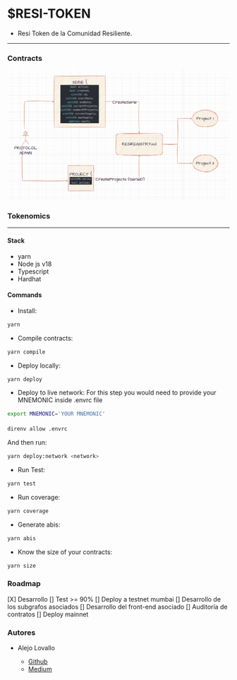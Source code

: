 # $RESI-TOKEN

- Resi Token de la Comunidad Resiliente.

---

### Contracts

![ResiRegistry-one](./docs/imgs/RegistryOne.png)

### Tokenomics

---

#### Stack

- yarn
- Node js v18
- Typescript
- Hardhat

#### Commands

- Install:

```bash
yarn
```

- Compile contracts:

```bash
yarn compile
```

- Deploy locally:

```bash
yarn deploy
```

- Deploy to live network: For this step you would need to provide your MNEMONIC inside .envrc file

```bash
export MNEMONIC='YOUR MNEMONIC'

direnv allow .envrc
```

And then run:

```bash
yarn deploy:network <network>
```

- Run Test:

```bash
yarn test
```

- Run coverage:

```bash
yarn coverage
```

- Generate abis:

```bash
yarn abis
```

- Know the size of your contracts:

```bash
yarn size
```

### Roadmap

[X] Desarrollo
[] Test >= 90%
[] Deploy a testnet mumbai
[] Desarrollo de los subgrafos asociados
[] Desarrollo del front-end asociado
[] Auditoría de contratos
[] Deploy mainnet

### Autores

- Alejo Lovallo

  - [Github](https://github.com/AlejoLovallo)
  - [Medium](https://alejolovallo.medium.com/)

